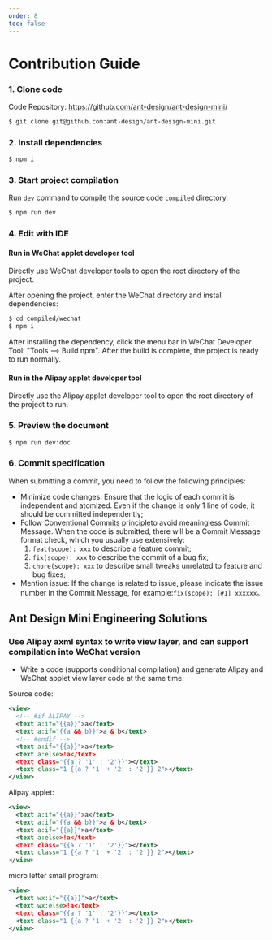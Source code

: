 ```yaml
---
order: 8
toc: false
---
```


# Contribution Guide

### 1. Clone code

Code Repository: https://github.com/ant-design/ant-design-mini/

```bash
$ git clone git@github.com:ant-design/ant-design-mini.git
```

### 2. Install dependencies

```bash
$ npm i
```

### 3. Start project compilation

Run `dev` command to compile the source code `compiled` directory.

```bash
$ npm run dev
```

### 4. Edit with IDE

#### Run in WeChat applet developer tool

Directly use WeChat developer tools to open the root directory of the project.

After opening the project, enter the WeChat directory and install dependencies:

```bash
$ cd compiled/wechat
$ npm i
```

After installing the dependency, click the menu bar in WeChat Developer Tool: "Tools --> Build npm". After the build is complete, the project is ready to run normally.

#### Run in the Alipay applet developer tool

Directly use the Alipay applet developer tool to open the root directory of the project to run.

### 5. Preview the document

```bash
$ npm run dev:doc
```

### 6. Commit specification

When submitting a commit, you need to follow the following principles:

- Minimize code changes: Ensure that the logic of each commit is independent and atomized. Even if the change is only 1 line of code, it should be committed independently;
- Follow [Conventional Commits principle](https://www.conventionalcommits.org/zh-hans/v1.0.0/)to avoid meaningless Commit Message. When the code is submitted, there will be a Commit Message format check, which you usually use extensively:
  1. `feat(scope): xxx` to describe a feature commit;
  2. `fix(scope): xxx` to describe the commit of a bug fix;
  3. `chore(scope): xxx` to describe small tweaks unrelated to feature and bug fixes;
- Mention issue: If the change is related to issue, please indicate the issue number in the Commit Message, for example:`fix(scope): [#1] xxxxxx`。

## Ant Design Mini Engineering Solutions

### Use Alipay axml syntax to write view layer, and can support compilation into WeChat version

- Write a code (supports conditional compilation) and generate Alipay and WeChat applet view layer code at the same time:

Source code:

```xml
<view>
  <!-- #if ALIPAY -->
  <text a:if="{{a}}">a</text>
  <text a:if="{{a && b}}">a & b</text>
  <!-- #endif -->
  <text a:if="{{a}}">a</text>
  <text a:else>!a</text>
  <text class="{{a ? '1' : '2'}}"></text>
  <text class="1 {{a ? '1' + '2' : '2'}} 2"></text>
</view>
```

Alipay applet:

```xml
<view>
  <text a:if="{{a}}">a</text>
  <text a:if="{{a && b}}">a & b</text>
  <text a:if="{{a}}">a</text>
  <text a:else>!a</text>
  <text class="{{a ? '1' : '2'}}"></text>
  <text class="1 {{a ? '1' + '2' : '2'}} 2"></text>
</view>
```

micro letter small program:

```xml
<view>
  <text wx:if="{{a}}">a</text>
  <text wx:else>!a</text>
  <text class="{{a ? '1' : '2'}}"></text>
  <text class="1 {{a ? '1' + '2' : '2'}} 2"></text>
</view>
```
